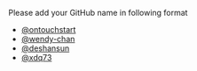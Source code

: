 Please add your GitHub name in following format

- [@ontouchstart](https://github.com/ontouchstart)
- [@wendy-chan](https://github.com/wendy-chan)
- [@deshansun](https://github.com/deshansun)
- [@xdq73](https://github.com/xdq73)
